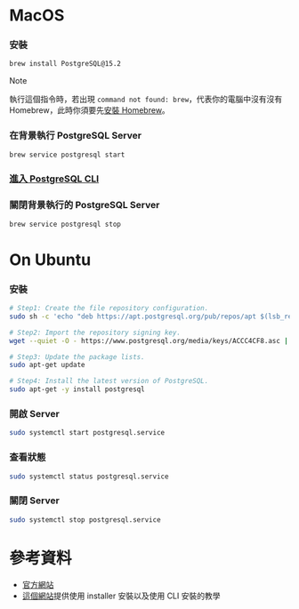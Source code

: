 # MacOS

### 安裝

```bash
brew install PostgreSQL@15.2
```

>[!Note]
>執行這個指令時，若出現 `command not found: brew`，代表你的電腦中沒有沒有 Homebrew，此時你須要先[安裝 Homebrew](</Tools/Mac/Homebrew.md#安裝>)。

### 在背景執行 PostgreSQL Server

```bash
brew service postgresql start
```

### [進入 PostgreSQL CLI](</Database/PostgreSQL/psql.md#進入 psql>)

### 關閉背景執行的 PostgreSQL Server

```bash
brew service postgresql stop
```

# On Ubuntu

### 安裝

```bash
# Step1: Create the file repository configuration.
sudo sh -c 'echo "deb https://apt.postgresql.org/pub/repos/apt $(lsb_release -cs)-pgdg main" > /etc/apt/sources.list.d/pgdg.list'

# Step2: Import the repository signing key.
wget --quiet -O - https://www.postgresql.org/media/keys/ACCC4CF8.asc | sudo apt-key add -

# Step3: Update the package lists.
sudo apt-get update

# Step4: Install the latest version of PostgreSQL.
sudo apt-get -y install postgresql
```

### 開啟 Server

```bash
sudo systemctl start postgresql.service
```

### 查看狀態

```bash
sudo systemctl status postgresql.service
```

### 關閉 Server

```bash
sudo systemctl stop postgresql.service
```

# 參考資料

- [官方網站](https://www.postgresql.org/download/linux/ubuntu/)
- [這個網站](https://adamtheautomator.com/install-postgresql-on-mac/)提供使用 installer 安裝以及使用 CLI 安裝的教學

